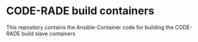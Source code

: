 # CODE-RADE build containers

This repository contains the Ansible-Container code for building the CODE-RADE build slave containers
